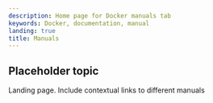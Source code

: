 ```yaml
---
description: Home page for Docker manuals tab
keywords: Docker, documentation, manual
landing: true
title: Manuals
---
```


## Placeholder topic

Landing page. Include contextual links to different manuals